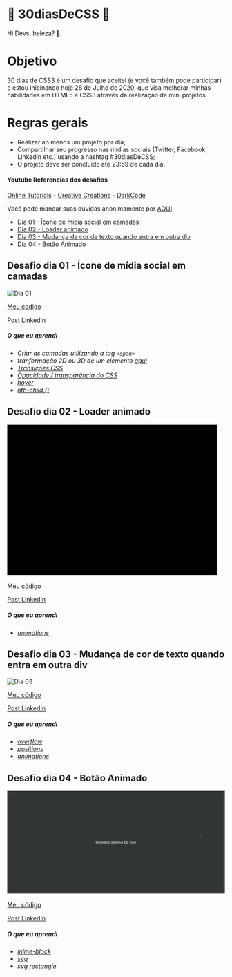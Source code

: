 # 🚀 30diasDeCSS 🚀

Hi Devs, beleza? 🖖

# Objetivo

30 dias de CSS3 é um desafio que aceitei (e você também pode participar) e estou inicinando hoje 28 de Julho de 2020, que visa melhorar minhas habilidades em HTML5 e CSS3 através da realização de mini projetos.

# Regras gerais

- Realizar ao menos um projeto por dia;
- Compartilhar seu progresso nas mídias sociais (Twitter, Facebook, Linkedin etc.) usando a hashtag #30diasDeCSS;
- O projeto deve ser concluído até 23:59 de cada dia.

#### Youtube Referencias dos desafios

[Online Tutorials](https://www.youtube.com/channel/UCbwXnUipZsLfUckBPsC7Jog) -
[Creative Creations](https://www.youtube.com/channel/UCOKmVksbzoKJKmtu7rlEM1A) -
[DarkCode](https://www.youtube.com/channel/UCD3KVjbb7aq2OiOffuungzw)

Você pode mandar suas duvidas anonimamente por [AQUI](https://forms.gle/rsK6rhKNTyFgAYYa7)

- [Dia 01 - Ícone de mídia social em camadas](#id01)
- [Dia 02 - Loader animado](#id02)
- [Dia 03 - Mudança de cor de texto quando entra em outra div](#id03)
- [Dia 04 - Botão Animado](#id04)

## Desafio dia 01 - Ícone de mídia social em camadas <a name="id01"></a>

![Dia 01](./assets/dia01.gif)

[Meu codigo](./Desafios/dia01)

[Post LinkedIn](https://www.linkedin.com/posts/williamjesusdev_30diasdecss-html-html5-activity-6693909392074543105-7p1C)

##### O que eu aprendi

- _Criar as camadas utilizando a tag `<span>`_
- _tranformação 2D ou 3D de um elemento [aqui](https://www.w3schools.com/cssref/css3_pr_transform.asp)_
- _[Transições CSS](https://www.w3schools.com/css/css3_transitions.asp)_
- _[Opacidade / transparência do CSS](https://www.w3schools.com/css/css_image_transparency.asp)_
- _[hover](https://www.w3schools.com/cssref/sel_hover.asp)_
- _[nth-child ()](https://www.w3schools.com/cssref/sel_nth-child.asp)_

## Desafio dia 02 - Loader animado <a name="id02"></a>

![Dia 02](./assets/dia02.gif)

[Meu código](./Desafios/dia02)

[Post LinkedIn](https://www.linkedin.com/posts/williamjesusdev_30diasdecss-html-html5-activity-6694383670268063744-egRK)

##### O que eu aprendi

- _[animations](https://www.w3schools.com/css/css3_animations.asp)_

## Desafio dia 03 - Mudança de cor de texto quando entra em outra div <a name="id03"></a>

![Dia 03](./assets/dia03.gif)

[Meu código](./Desafios/dia03)

[Post LinkedIn](https://www.linkedin.com/posts/williamjesusdev_30diasdecss-html-html5-activity-6694783541324070912-3Krs)

##### O que eu aprendi

- _[overflow](https://www.w3schools.com/css/css_overflow.asp)_
- _[positions](https://www.w3schools.com/css/css_positioning.asp)_
- _[animations](https://www.w3schools.com/css/css3_animations.asp)_

## Desafio dia 04 - Botão Animado <a name="id04"></a>

![Dia 03](./assets/dia04.gif)

[Meu código](./Desafios/dia04)

[Post LinkedIn](https://www.linkedin.com/posts/williamjesusdev_30diasdecss-html-html5-activity-6695148503905120256-unf5)

##### O que eu aprendi

- _[inline-block](https://www.w3schools.com/css/css_inline-block.asp)_
- _[svg](https://www.w3schools.com/graphics/svg_intro.asp)_
- _[svg rectangle](https://www.w3schools.com/graphics/svg_rect.asp)_
